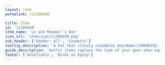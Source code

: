 ```yaml
---
layout: item
permalink: /11300449

title: Item
id: '11300449'
item_name: 'Lo and Moomoo''s Hat'
icon_url: 'item/icon/11300449.png'
sub_header: ['Gender: All', 'Cosmetic']
tooltip_description: 'A hat that closely resembles $npcName:23000035$.'
guide_description: 'Outfit items replace the look of your gear when equipped.'
footer: ['Unsellable', 'Binds on Equip']
---
```

